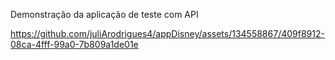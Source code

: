 Demonstração da aplicação de teste com API



https://github.com/juliArodrigues4/appDisney/assets/134558867/409f8912-08ca-4fff-99a0-7b809a1de01e

